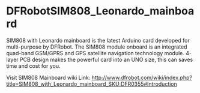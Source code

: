 # DFRobotSIM808_Leonardo_mainboard
SIM808 with Leonardo mainboard is the latest Arduino card developed for multi-purpose by DFRobot. The SIM808 module onboard is an integrated quad-band GSM/GPRS and GPS satellite navigation technology module. 4-layer PCB design makes the powerful card into an UNO size, this can saves time and cost for you.

Visit SIM808 Mainboard wiki Link: http://www.dfrobot.com/wiki/index.php?title=SIM808_with_Leonardo_mainboard_SKU:DFR0355#Introduction

